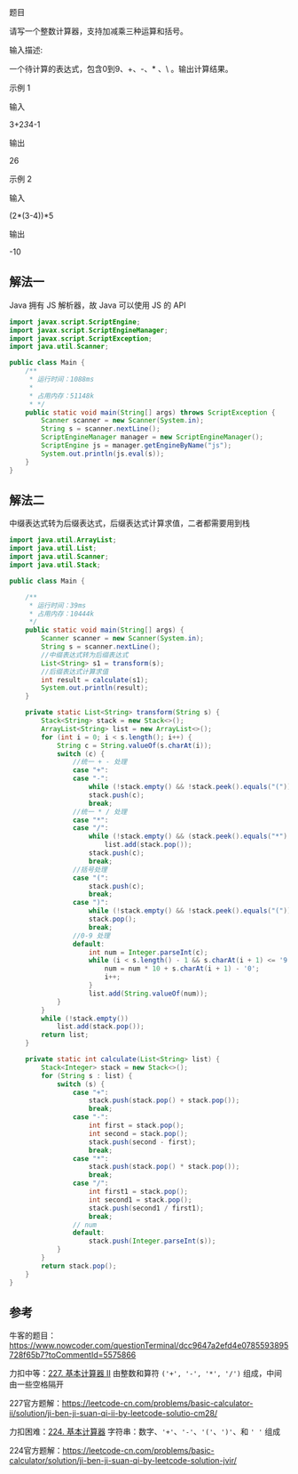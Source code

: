 题目

请写一个整数计算器，支持加减乘三种运算和括号。



输入描述:

一个待计算的表达式，包含0到9、+、-、* 、\ 。输出计算结果。



示例 1

输入

3+2*3*4-1

输出

26



示例 2

输入

(2\*(3-4))\*5

输出

-10



## 解法一

 Java 拥有 JS 解析器，故 Java 可以使用 JS 的 API 

```java
import javax.script.ScriptEngine;
import javax.script.ScriptEngineManager;
import javax.script.ScriptException;
import java.util.Scanner;

public class Main {
    /**
     * 运行时间：1088ms
     *
     * 占用内存：51148k
     * */
    public static void main(String[] args) throws ScriptException {
        Scanner scanner = new Scanner(System.in);
        String s = scanner.nextLine();
        ScriptEngineManager manager = new ScriptEngineManager();
        ScriptEngine js = manager.getEngineByName("js");
        System.out.println(js.eval(s));
    }
}
```

## 解法二

中缀表达式转为后缀表达式，后缀表达式计算求值，二者都需要用到栈

````java
import java.util.ArrayList;
import java.util.List;
import java.util.Scanner;
import java.util.Stack;

public class Main {

    /**
     * 运行时间：39ms
     * 占用内存：10444k
     */
    public static void main(String[] args) {
        Scanner scanner = new Scanner(System.in);
        String s = scanner.nextLine();
        //中缀表达式转为后缀表达式
        List<String> s1 = transform(s);
        //后缀表达式计算求值
        int result = calculate(s1);
        System.out.println(result);
    }

    private static List<String> transform(String s) {
        Stack<String> stack = new Stack<>();
        ArrayList<String> list = new ArrayList<>();
        for (int i = 0; i < s.length(); i++) {
            String c = String.valueOf(s.charAt(i));
            switch (c) {
                //统一 + - 处理
                case "+":
                case "-":
                    while (!stack.empty() && !stack.peek().equals("(")) list.add(stack.pop());
                    stack.push(c);
                    break;
                //统一 * / 处理
                case "*":
                case "/":
                    while (!stack.empty() && (stack.peek().equals("*") || stack.peek().equals("/")))
                        list.add(stack.pop());
                    stack.push(c);
                    break;
                //括号处理
                case "(":
                    stack.push(c);
                    break;
                case ")":
                    while (!stack.empty() && !stack.peek().equals("(")) list.add(stack.pop());
                    stack.pop();
                    break;
                //0-9 处理
                default:
                    int num = Integer.parseInt(c);
                    while (i < s.length() - 1 && s.charAt(i + 1) <= '9' && s.charAt(i + 1) >= '0') {
                        num = num * 10 + s.charAt(i + 1) - '0';
                        i++;
                    }
                    list.add(String.valueOf(num));
            }
        }
        while (!stack.empty())
            list.add(stack.pop());
        return list;
    }

    private static int calculate(List<String> list) {
        Stack<Integer> stack = new Stack<>();
        for (String s : list) {
            switch (s) {
                case "+":
                    stack.push(stack.pop() + stack.pop());
                    break;
                case "-":
                    int first = stack.pop();
                    int second = stack.pop();
                    stack.push(second - first);
                    break;
                case "*":
                    stack.push(stack.pop() * stack.pop());
                    break;
                case "/":
                    int first1 = stack.pop();
                    int second1 = stack.pop();
                    stack.push(second1 / first1);
                    break;
                // num
                default:
                    stack.push(Integer.parseInt(s));
            }
        }
        return stack.pop();
    }
}
````

## 参考

牛客的题目：https://www.nowcoder.com/questionTerminal/dcc9647a2efd4e0785593895728f65b7?toCommentId=5575866

力扣中等：[227. 基本计算器 II](https://leetcode-cn.com/problems/basic-calculator-ii/)	由整数和算符 `('+', '-', '*', '/')` 组成，中间由一些空格隔开 

227官方题解：https://leetcode-cn.com/problems/basic-calculator-ii/solution/ji-ben-ji-suan-qi-ii-by-leetcode-solutio-cm28/

力扣困难：[224. 基本计算器](https://leetcode-cn.com/problems/basic-calculator/)  字符串：数字、`'+'`、`'-'`、`'('`、`')'`、和 `' '` 组成 

224官方题解：https://leetcode-cn.com/problems/basic-calculator/solution/ji-ben-ji-suan-qi-by-leetcode-solution-jvir/